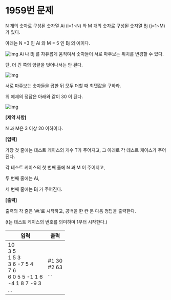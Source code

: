 # 1959번 문제

N 개의 숫자로 구성된 숫자열 Ai (i=1~N) 와 M 개의 숫자로 구성된 숫자열 Bj (j=1~M) 가 있다.

아래는 N =3 인 Ai 와 M = 5 인 Bj 의 예이다.

![img](https://swexpertacademy.com/main/common/fileDownload.do?downloadType=CKEditorImages&fileId=AV5PqPTKAUEDFAUq)
Ai 나 Bj 를 자유롭게 움직여서 숫자들이 서로 마주보는 위치를 변경할 수 있다.

단, 더 긴 쪽의 양끝을 벗어나서는 안 된다.
 

![img](https://swexpertacademy.com/main/common/fileDownload.do?downloadType=CKEditorImages&fileId=AV5PqULaAUIDFAUq)


서로 마주보는 숫자들을 곱한 뒤 모두 더할 때 최댓값을 구하라.

위 예제의 정답은 아래와 같이 30 이 된다.

![img](https://swexpertacademy.com/main/common/fileDownload.do?downloadType=CKEditorImages&fileId=AV5PqbLKAUcDFAUq)


**[제약 사항]**

N 과 M은 3 이상 20 이하이다.


**[입력]**

가장 첫 줄에는 테스트 케이스의 개수 T가 주어지고, 그 아래로 각 테스트 케이스가 주어진다.

각 테스트 케이스의 첫 번째 줄에 N 과 M 이 주어지고,

두 번째 줄에는 Ai,

세 번째 줄에는 Bj 가 주어진다.

**[출력]**

출력의 각 줄은 '#t'로 시작하고, 공백을 한 칸 둔 다음 정답을 출력한다.

(t는 테스트 케이스의 번호를 의미하며 1부터 시작한다.)

| 입력                                                         | 출력                      |
| ------------------------------------------------------------ | ------------------------- |
| 10<br />3 5<br />1 5 3<br />3 6 -7 5 4<br />7 6<br />6 0 5 5 -1 1 6<br />-4 1 8 7 -9 3<br />... | #1 30<br />#2 63<br />... |

